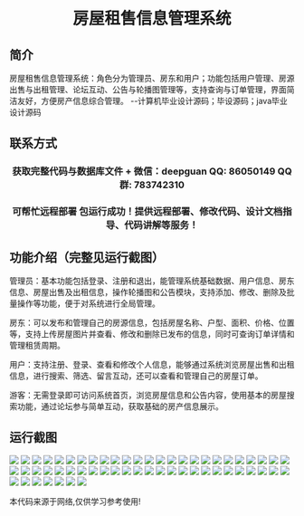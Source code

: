 <p><h1 align="center">房屋租售信息管理系统</h1></p>

## 简介
房屋租售信息管理系统：角色分为管理员、房东和用户；功能包括用户管理、房源出售与出租管理、论坛互动、公告与轮播图管理等，支持查询与订单管理，界面简洁友好，方便房产信息综合管理。    --计算机毕业设计源码；毕设源码；java毕业设计源码


## 联系方式
<p><h3 align="center">获取完整代码与数据库文件 + 微信：deepguan QQ: 86050149 QQ群: 783742310</h3></p>
<p><h3 align="center">可帮忙远程部署 包运行成功！提供远程部署、修改代码、设计文档指导、代码讲解等服务！</h3></p>

## 功能介绍（完整见运行截图）
管理员：基本功能包括登录、注册和退出，能管理系统基础数据、用户信息、房东信息、房屋出售及出租信息，操作轮播图和公告模块，支持添加、修改、删除及批量操作等功能，便于对系统进行全局管理。

房东：可以发布和管理自己的房源信息，包括房屋名称、户型、面积、价格、位置等，支持上传房屋图片并查看、修改和删除已发布的信息，同时可查询订单详情和管理租赁周期。

用户：支持注册、登录、查看和修改个人信息，能够通过系统浏览房屋出售和出租信息，进行搜索、筛选、留言互动，还可以查看和管理自己的房屋订单。

游客：无需登录即可访问系统首页，浏览房屋信息和公告内容，使用基本的房屋搜索功能，通过论坛参与简单互动，获取基础的房产信息展示。


## 运行截图
![](https://bs-1329754181.cos.ap-shanghai.myqcloud.com/ssm/HousingRentalSaleInformationManagementSystem/img/001.jpg)
![](https://bs-1329754181.cos.ap-shanghai.myqcloud.com/ssm/HousingRentalSaleInformationManagementSystem/img/002.jpg)
![](https://bs-1329754181.cos.ap-shanghai.myqcloud.com/ssm/HousingRentalSaleInformationManagementSystem/img/003.jpg)
![](https://bs-1329754181.cos.ap-shanghai.myqcloud.com/ssm/HousingRentalSaleInformationManagementSystem/img/004.jpg)
![](https://bs-1329754181.cos.ap-shanghai.myqcloud.com/ssm/HousingRentalSaleInformationManagementSystem/img/005.jpg)
![](https://bs-1329754181.cos.ap-shanghai.myqcloud.com/ssm/HousingRentalSaleInformationManagementSystem/img/006.jpg)
![](https://bs-1329754181.cos.ap-shanghai.myqcloud.com/ssm/HousingRentalSaleInformationManagementSystem/img/007.jpg)
![](https://bs-1329754181.cos.ap-shanghai.myqcloud.com/ssm/HousingRentalSaleInformationManagementSystem/img/008.jpg)
![](https://bs-1329754181.cos.ap-shanghai.myqcloud.com/ssm/HousingRentalSaleInformationManagementSystem/img/009.jpg)
![](https://bs-1329754181.cos.ap-shanghai.myqcloud.com/ssm/HousingRentalSaleInformationManagementSystem/img/010.jpg)
![](https://bs-1329754181.cos.ap-shanghai.myqcloud.com/ssm/HousingRentalSaleInformationManagementSystem/img/011.jpg)
![](https://bs-1329754181.cos.ap-shanghai.myqcloud.com/ssm/HousingRentalSaleInformationManagementSystem/img/012.jpg)
![](https://bs-1329754181.cos.ap-shanghai.myqcloud.com/ssm/HousingRentalSaleInformationManagementSystem/img/013.jpg)
![](https://bs-1329754181.cos.ap-shanghai.myqcloud.com/ssm/HousingRentalSaleInformationManagementSystem/img/014.jpg)
![](https://bs-1329754181.cos.ap-shanghai.myqcloud.com/ssm/HousingRentalSaleInformationManagementSystem/img/015.jpg)
![](https://bs-1329754181.cos.ap-shanghai.myqcloud.com/ssm/HousingRentalSaleInformationManagementSystem/img/016.jpg)
![](https://bs-1329754181.cos.ap-shanghai.myqcloud.com/ssm/HousingRentalSaleInformationManagementSystem/img/017.jpg)
![](https://bs-1329754181.cos.ap-shanghai.myqcloud.com/ssm/HousingRentalSaleInformationManagementSystem/img/018.jpg)
![](https://bs-1329754181.cos.ap-shanghai.myqcloud.com/ssm/HousingRentalSaleInformationManagementSystem/img/019.jpg)
![](https://bs-1329754181.cos.ap-shanghai.myqcloud.com/ssm/HousingRentalSaleInformationManagementSystem/img/020.jpg)
![](https://bs-1329754181.cos.ap-shanghai.myqcloud.com/ssm/HousingRentalSaleInformationManagementSystem/img/021.jpg)
![](https://bs-1329754181.cos.ap-shanghai.myqcloud.com/ssm/HousingRentalSaleInformationManagementSystem/img/022.jpg)
![](https://bs-1329754181.cos.ap-shanghai.myqcloud.com/ssm/HousingRentalSaleInformationManagementSystem/img/023.jpg)
![](https://bs-1329754181.cos.ap-shanghai.myqcloud.com/ssm/HousingRentalSaleInformationManagementSystem/img/024.jpg)
![](https://bs-1329754181.cos.ap-shanghai.myqcloud.com/ssm/HousingRentalSaleInformationManagementSystem/img/025.jpg)
![](https://bs-1329754181.cos.ap-shanghai.myqcloud.com/ssm/HousingRentalSaleInformationManagementSystem/img/026.jpg)
![](https://bs-1329754181.cos.ap-shanghai.myqcloud.com/ssm/HousingRentalSaleInformationManagementSystem/img/027.jpg)
![](https://bs-1329754181.cos.ap-shanghai.myqcloud.com/ssm/HousingRentalSaleInformationManagementSystem/img/028.jpg)
![](https://bs-1329754181.cos.ap-shanghai.myqcloud.com/ssm/HousingRentalSaleInformationManagementSystem/img/029.jpg)
![](https://bs-1329754181.cos.ap-shanghai.myqcloud.com/ssm/HousingRentalSaleInformationManagementSystem/img/030.jpg)
![](https://bs-1329754181.cos.ap-shanghai.myqcloud.com/ssm/HousingRentalSaleInformationManagementSystem/img/031.jpg)
![](https://bs-1329754181.cos.ap-shanghai.myqcloud.com/ssm/HousingRentalSaleInformationManagementSystem/img/032.jpg)
![](https://bs-1329754181.cos.ap-shanghai.myqcloud.com/ssm/HousingRentalSaleInformationManagementSystem/img/033.jpg)
![](https://bs-1329754181.cos.ap-shanghai.myqcloud.com/ssm/HousingRentalSaleInformationManagementSystem/img/034.jpg)
![](https://bs-1329754181.cos.ap-shanghai.myqcloud.com/ssm/HousingRentalSaleInformationManagementSystem/img/035.jpg)
![](https://bs-1329754181.cos.ap-shanghai.myqcloud.com/ssm/HousingRentalSaleInformationManagementSystem/img/036.jpg)
![](https://bs-1329754181.cos.ap-shanghai.myqcloud.com/ssm/HousingRentalSaleInformationManagementSystem/img/037.jpg)
![](https://bs-1329754181.cos.ap-shanghai.myqcloud.com/ssm/HousingRentalSaleInformationManagementSystem/img/038.jpg)
![](https://bs-1329754181.cos.ap-shanghai.myqcloud.com/ssm/HousingRentalSaleInformationManagementSystem/img/039.jpg)
![](https://bs-1329754181.cos.ap-shanghai.myqcloud.com/ssm/HousingRentalSaleInformationManagementSystem/img/040.jpg)
![](https://bs-1329754181.cos.ap-shanghai.myqcloud.com/ssm/HousingRentalSaleInformationManagementSystem/img/041.jpg)
![](https://bs-1329754181.cos.ap-shanghai.myqcloud.com/ssm/HousingRentalSaleInformationManagementSystem/img/042.jpg)
![](https://bs-1329754181.cos.ap-shanghai.myqcloud.com/ssm/HousingRentalSaleInformationManagementSystem/img/043.jpg)
![](https://bs-1329754181.cos.ap-shanghai.myqcloud.com/ssm/HousingRentalSaleInformationManagementSystem/img/044.jpg)
![](https://bs-1329754181.cos.ap-shanghai.myqcloud.com/ssm/HousingRentalSaleInformationManagementSystem/img/045.jpg)
![](https://bs-1329754181.cos.ap-shanghai.myqcloud.com/ssm/HousingRentalSaleInformationManagementSystem/img/046.jpg)
![](https://bs-1329754181.cos.ap-shanghai.myqcloud.com/ssm/HousingRentalSaleInformationManagementSystem/img/047.jpg)
![](https://bs-1329754181.cos.ap-shanghai.myqcloud.com/ssm/HousingRentalSaleInformationManagementSystem/img/048.jpg)
![](https://bs-1329754181.cos.ap-shanghai.myqcloud.com/ssm/HousingRentalSaleInformationManagementSystem/img/049.jpg)
![](https://bs-1329754181.cos.ap-shanghai.myqcloud.com/ssm/HousingRentalSaleInformationManagementSystem/img/050.jpg)
![](https://bs-1329754181.cos.ap-shanghai.myqcloud.com/ssm/HousingRentalSaleInformationManagementSystem/img/051.jpg)
![](https://bs-1329754181.cos.ap-shanghai.myqcloud.com/ssm/HousingRentalSaleInformationManagementSystem/img/052.jpg)
![](https://bs-1329754181.cos.ap-shanghai.myqcloud.com/ssm/HousingRentalSaleInformationManagementSystem/img/053.jpg)
![](https://bs-1329754181.cos.ap-shanghai.myqcloud.com/ssm/HousingRentalSaleInformationManagementSystem/img/054.jpg)
![](https://bs-1329754181.cos.ap-shanghai.myqcloud.com/ssm/HousingRentalSaleInformationManagementSystem/img/055.jpg)
![](https://bs-1329754181.cos.ap-shanghai.myqcloud.com/ssm/HousingRentalSaleInformationManagementSystem/img/056.jpg)
![](https://bs-1329754181.cos.ap-shanghai.myqcloud.com/ssm/HousingRentalSaleInformationManagementSystem/img/057.jpg)

<p>本代码来源于网络,仅供学习参考使用!</p>
